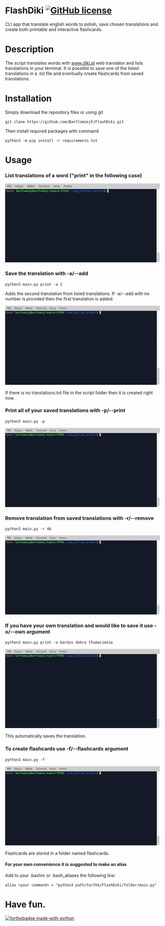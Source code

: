 # FlashDiki [![GitHub license](https://img.shields.io/github/license/Naereen/StrapDown.js.svg)](https://github.com/Naereen/StrapDown.js/blob/master/LICENSE) 
CLI app that translate english words to polish, save chosen translations and create both printable and interactive flashcards.

# Description
The script translates words with www.diki.pl web translator and lists translations in your terminal. It is possible to save one of the listed translations in a .txt file and eventually create flashcards from saved translations.

# Installation
Simply download the repository files or using git

    git clone https://github.com/BartlomiejF/FlashDiki.git

Then install required packages with command

    python3 -m pip install -r requirements.txt

# Usage
### List translations of a word ("print" in the following case)

![translation only](/docs/gifs/diki_translate_base.gif)

### Save the translation with -a/--add <number-from-list>
    
    python3 main.py print -a 2
    
Adds the second translation from listed translations. If -a/--add with no number is provided then the first translation is added.

![add translation](/docs/gifs/add_translation.gif)

If there is no translations.txt file in the script folder then it is created right now.
    
### Print all of your saved translations with -p/--print

    python3 main.py -p
    
![print translations](/docs/gifs/diki_print.gif)

### Remove translation from saved translations with -r/--remove <number from list>
    
    python3 main.py -r 46
    
![remove translation](/docs/gifs/diki_remove.gif)

### If you have your own translation and would like to save it use -o/--own <translation> argument
    
    python3 main.py print -o bardzo dobre tłumaczenie
    
![diki add own translation](/docs/gifs/diki_own_translation.gif)

This automatically saves the translation.

### To create flashcards use -f/--flashcards argument

    python3 main.py -f
    
![create flashcards](/docs/gifs/diki_flashcards.gif)

Flashcards are stored in a folder named flashcards.

#### For your own convenience it is suggested to make an alias 

Add to your .bashrc or .bash_aliases the following line:
    
    alias <your command> = "python3 path/to/the/FlashDiki/folder/main.py"
    
# Have fun.

[![forthebadge made-with-python](http://ForTheBadge.com/images/badges/made-with-python.svg)](https://www.python.org/)
